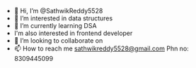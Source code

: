 - 👋 Hi, I’m @SathwikReddy5528
- 👀 I’m interested in data structures
- 🌱 I’m currently learning DSA
- I'm also interested in frontend developer
- 💞️ I’m looking to collaborate on 
- 📫 How to reach me sathwikreddy5528@gmail.com
     Phn no: 8309445099

<!---
SathwikReddy5528/SathwikReddy5528 is a ✨ special ✨ repository because its `README.md` (this file) appears on your GitHub profile.
You can click the Preview link to take a look at your changes.
--->
